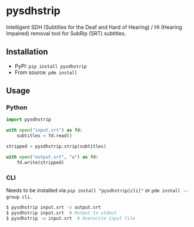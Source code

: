 # pysdhstrip

Intelligent SDH (Subtitles for the Deaf and Hard of Hearing) / HI (Hearing Impaired)
removal tool for SubRip (SRT) subtitles.

## Installation

* PyPI: `pip install pysdhstrip`
* From source: `pdm install`

## Usage

### Python
```python
import pysdhstrip

with open("input.srt") as fd:
    subtitles = fd.read()

stripped = pysdhstrip.strip(subtitles)

with open("output.srt", "w") as fd:
    fd.write(stripped)
```

### CLI
Needs to be installed via `pip install "pysdhstrip[cli]"` or `pdm install --group cli`.

```sh
$ pysdhstrip input.srt -o output.srt
$ pysdhstrip input.srt  # Output to stdout
$ pysdhstrip -w input.srt  # Overwrite input file
```
